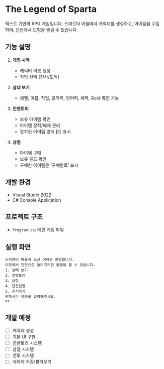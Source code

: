 # The Legend of Sparta

텍스트 기반의 RPG 게임입니다. 스파르타 마을에서 캐릭터를 생성하고, 아이템을 수집하며, 던전에서 모험을 즐길 수 있습니다.

## 기능 설명

1. **게임 시작**
   - 캐릭터 이름 생성
   - 직업 선택 (전사/도적)

2. **상태 보기**
   - 레벨, 이름, 직업, 공격력, 방어력, 체력, Gold 확인 가능

3. **인벤토리**
   - 보유 아이템 확인
   - 아이템 장착/해제 관리
   - 장착된 아이템 앞에 [E] 표시

4. **상점**
   - 아이템 구매
   - 보유 골드 확인
   - 구매한 아이템은 '구매완료' 표시

## 개발 환경
- Visual Studio 2022
- C# Console Application

## 프로젝트 구조
- `Program.cs`: 메인 게임 파일

## 실행 화면
```
스파르타 마을에 오신 여러분 환영합니다.
이곳에서 던전으로 들어가기전 활동을 할 수 있습니다.
1. 상태 보기
2. 인벤토리
3. 상점
4. 던전입장
5. 휴식하기
원하시는 행동을 입력해주세요.
>>
```

## 개발 예정
- [ ] 캐릭터 생성
- [ ] 기본 UI 구현
- [ ] 인벤토리 시스템
- [ ] 상점 시스템
- [ ] 전투 시스템
- [ ] 데이터 저장/불러오기